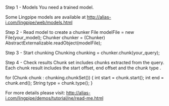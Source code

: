 Step 1 - Models
You need a trained model.

Some Lingpipe models are available at 
http://alias-i.com/lingpipe/web/models.html

Step 2 - Read model to create a chunker
File modelFile = new File(your_model);
Chunker chunker = (Chunker) AbstractExternalizable.readObject(modelFile);

Step 3 - Start chunking 
Chunking chunking = chunker.chunk(your_query);

Step 4 - Check results
Chunk set includes chunks extracted from the query. 
Each chunk result includes the start offset, end offset and the chunk type . 

for (Chunk chunk : chunking.chunkSet()) {
    int start = chunk.start();
    int end = chunk.end();
    String type = chunk.type();
}
  

For more details please visit:
http://alias-i.com/lingpipe/demos/tutorial/ne/read-me.html




